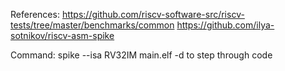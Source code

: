 References:
https://github.com/riscv-software-src/riscv-tests/tree/master/benchmarks/common
https://github.com/ilya-sotnikov/riscv-asm-spike

Command:
spike --isa RV32IM main.elf
-d to step through code
